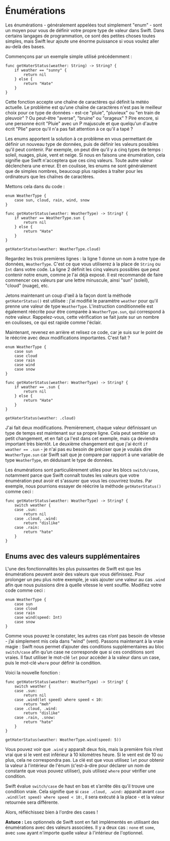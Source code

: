 # Énumérations

Les énumérations - généralement appelées tout simplement "enum" - sont un moyen pour vous de définir votre propre type de valeur dans Swift. Dans certains langages de programmation, ce sont des petites choses toutes simples, mais Swift leur ajoute une énorme puissance si vous voulez aller au-delà des bases.

Commençons par un exemple simple utilisé précédemment :

    func getHaterStatus(weather: String) -> String? {
        if weather == "sunny" {
            return nil
        } else {
            return "Hate"
        }
    }

Cette fonction accepte une chaîne de caractères qui définit la météo actuelle. Le problème est qu’une chaîne de caractères n'est pas le meilleur choix pour ce type de données - est-ce "pluie", "pluvieux" ou "en train de pleuvoir" ? Ou peut-être "averse", "bruine" ou "orageux" ? Pire encore, si une personne écrit "Pluie" avec un P majuscule et que quelqu'un d'autre écrit "Plie" parce qu'il n'a pas fait attention à ce qu'il a tapé ?

Les enums apportent la solution à ce problème en vous permettant de définir un nouveau type de données, puis de définir les valeurs possibles qu'il peut contenir. Par exemple, on peut dire qu'il y a cinq types de temps : soleil, nuages, pluie, vent et neige. Si nous en faisons une énumération, cela signifie que Swift n'acceptera que ces cinq valeurs. Toute autre valeur déclenchera une erreur. Et en coulisse, les enums ne sont généralement que de simples nombres, beaucoup plus rapides à traîter pour les ordinateurs que les chaînes de caractères.

Mettons cela dans du code :

    enum WeatherType {
        case sun, cloud, rain, wind, snow
    }

    func getHaterStatus(weather: WeatherType) -> String? {
        if weather == WeatherType.sun {
            return nil
        } else {
            return "Hate"
        }
    }

    getHaterStatus(weather: WeatherType.cloud)

Regardez les trois premières lignes : la ligne 1 donne un nom à notre type de données, `WeatherType`. C'est ce que vous utiliserez à la place de `String` ou` Int` dans votre code. La ligne 2 définit les cinq valeurs possibles que peut contenir notre enum, comme je l'ai déjà exposé. Il est recommandé de faire commencer ces valeurs par une lettre minuscule, ainsi "sun" (soleil), "cloud" (nuage), etc.

Jetons maintenant un coup d'œil à la façon dont la méthode `getHaterStatus()` est utilisée : j'ai modifié le paramètre `weather` pour qu'il prenne une valeur de type `WeatherType`. L'instruction conditionnelle est également réécrite pour être comparée à `WeatherType.sun`, qui correspond à notre valeur. Rappelez-vous, cette vérification se fait juste sur un nombre en coulisses, ce qui est rapide comme l'éclair.

Maintenant, revenez en arrière et relisez ce code, car je suis sur le point de le réécrire avec deux modifications importantes. C'est fait ?

    enum WeatherType {
        case sun
        case cloud
        case rain
        case wind
        case snow
    }

    func getHaterStatus(weather: WeatherType) -> String? {
        if weather == .sun {
            return nil
        } else {
            return "Hate"
        }
    }

    getHaterStatus(weather: .cloud)

J'ai fait deux modifications. Premièrement, chaque valeur définissant un type de temps est maintenant sur sa propre ligne. Cela peut sembler un petit changement, et en fait ça l'est dans cet exemple, mais ça deviendra important très bientôt. Le deuxième changement est que j'ai écrit `if weather == .sun` - je n'ai pas eu besoin de préciser que je voulais dire `WeatherType.sun` car Swift sait que je compare par rapport à une variable de type `WeatherType`, en déduisant le type de données.

Les énumérations sont particulièrement utiles pour les blocs `switch/case`, notamment parce que Swift connaît toutes les valeurs que votre énumération peut avoir et s'assurer que vous les couvrirez toutes. Par exemple, nous pourrions essayer de réécrire la méthode `getHaterStatus()` comme ceci :

    func getHaterStatus(weather: WeatherType) -> String? {
        switch weather {
        case .sun:
            return nil
        case .cloud, .wind:
            return "dislike"
        case .rain:
            return "hate"
        }
    }


## Enums avec des valeurs supplémentaires

L'une des fonctionnalités les plus puissantes de Swift est que les énumérations peuvent avoir des valeurs que vous définissez. Pour prolonger un peu plus notre exemple, je vais ajouter une valeur au cas `.wind` afin que nous puissions dire à quelle vitesse le vent souffle. Modifiez votre code comme ceci :

    enum WeatherType {
        case sun
        case cloud
        case rain
        case wind(speed: Int)
        case snow
    }

Comme vous pouvez le constater, les autres cas n’ont pas besoin de vitesse - j’ai simplement mis cela dans "wind" (vent). Passons maintenant à la vraie magie : Swift nous permet d’ajouter des conditions supplémentaires au bloc `switch/case` afin qu’un case ne corresponde que si ces conditions sont vraies. Il faut utiliser le mot-clé `let` pour accéder à la valeur dans un case, puis le mot-clé `where` pour définir la condition.

Voici la nouvelle fonction :

    func getHaterStatus(weather: WeatherType) -> String? {
        switch weather {
        case .sun:
            return nil
        case .wind(let speed) where speed < 10:
            return "meh"
        case .cloud, .wind:
            return "dislike"
        case .rain, .snow:
            return "hate"
        }
    }

    getHaterStatus(weather: WeatherType.wind(speed: 5))

Vous pouvez voir que `.wind` y apparaît deux fois, mais la première fois n’est vrai que si le vent est inférieur à 10 kilomètres heure. Si le vent est de 10 ou plus, cela ne correspondra pas. La clé est que vous utilisez `let` pour obtenir la valeur à l'intérieur de l'énum (c'est-à-dire pour déclarer un nom de constante que vous pouvez utiliser), puis utilisez `where` pour vérifier une condition.

Swift évalue `switch/case` de haut en bas et s’arrête dès qu’il trouve une condition vraie. Cela signifie que si `case .cloud, .wind:` apparaît avant `case .wind(let speed) where speed < 10:`, il sera exécuté à la place - et la valeur retournée sera différente.

Alors, réfléchissez bien à l'ordre des cases !

**Astuce :** Les optionnels de Swift sont en fait implémentés en utilisant des énumérations avec des valeurs associées. Il y a deux cas : `none` et `some`, avec `some` ayant n'importe quelle valeur à l'intérieur de l'optionnel.
